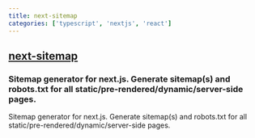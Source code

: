 ```yaml
---
title: next-sitemap
categories: ['typescript', 'nextjs', 'react']
---
```

## [next-sitemap](https://github.com/iamvishnusankar/next-sitemap)

### Sitemap generator for next.js. Generate sitemap(s) and robots.txt for all static/pre-rendered/dynamic/server-side pages.


Sitemap generator for next.js. Generate sitemap(s) and robots.txt for all static/pre-rendered/dynamic/server-side pages.
